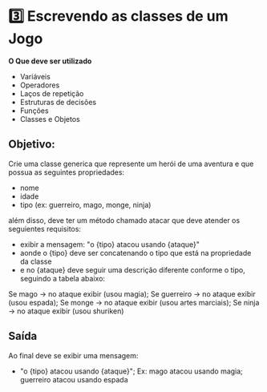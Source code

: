 # 3️⃣ Escrevendo as classes de um Jogo

**O Que deve ser utilizado**

- Variáveis
- Operadores
- Laços de repetição
- Estruturas de decisões
- Funções
- Classes e Objetos

## Objetivo:

Crie uma classe generica que represente um herói de uma aventura e que possua as seguintes propriedades:

- nome
- idade
- tipo (ex: guerreiro, mago, monge, ninja)

além disso, deve ter um método chamado atacar que deve atender os seguientes requisitos:

- exibir a mensagem: "o {tipo} atacou usando {ataque}"
- aonde o {tipo} deve ser concatenando o tipo que está na propriedade da classe
- e no {ataque} deve seguir uma descrição diferente conforme o tipo, seguindo a tabela abaixo:

Se mago -> no ataque exibir (usou magia);
Se guerreiro -> no ataque exibir (usou espada);
Se monge -> no ataque exibir (usou artes marciais);
Se ninja -> no ataque exibir (usou shuriken)

## Saída

Ao final deve se exibir uma mensagem:

- "o {tipo} atacou usando {ataque}";
  Ex: mago atacou usando magia;
  guerreiro atacou usando espada